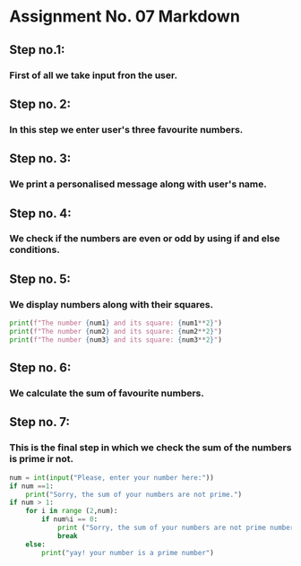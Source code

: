 # Assignment No. 07 Markdown
## Step no.1:
### First of all we take input fron the user.
## Step no. 2:
### In this step we enter user's three favourite numbers.
## Step no. 3:
### We print a personalised message along with user's name.
## Step no. 4:
### We check if the numbers are even or odd by using if and else conditions.
## Step no. 5:
### We display numbers along with their squares.
```python
print(f"The number {num1} and its square: {num1**2}")
print(f"The number {num2} and its square: {num2**2}")
print(f"The number {num3} and its square: {num3**2}") 
```
## Step no. 6:
### We calculate the sum of favourite numbers.
## Step no. 7:
### This is the final step in which we check the sum of the numbers is prime ir not.
```python
num = int(input("Please, enter your number here:"))
if num ==1:
    print("Sorry, the sum of your numbers are not prime.")
if num > 1:
    for i in range (2,num):
        if num%i == 0:
            print ("Sorry, the sum of your numbers are not prime number.")
            break
    else:
        print("yay! your number is a prime number")
```


